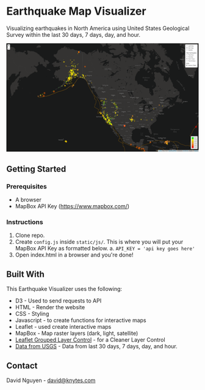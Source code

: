 # Earthquake Map Visualizer
Visualizing earthquakes in North America using United States Geological Survey within the last 30 days, 7 days, day, and hour.

![Earthquake Visualization](imgs/EarthquakeVisualization.png)

## Getting Started
### Prerequisites
- A browser
- MapBox API Key (https://www.mapbox.com/)

### Instructions
1. Clone repo.
2. Create `config.js` inside `static/js/`. This is where you will put your MapBox API Key as formatted below.
    a. `API_KEY = 'api key goes here'`
3. Open index.html in a browser and you're done!

## Built With
This Earthquake Visualizer uses the following:
- D3 - Used to send requests to API
- HTML - Render the website
- CSS - Styling
- Javascript - to create functions for interactive maps
- Leaflet - used create interactive maps
- MapBox - Map raster layers (dark, light, satellite)
- [Leaflet Grouped Layer Control](https://github.com/ismyrnow/leaflet-groupedlayercontrol) - for a Cleaner Layer Control
- [Data from USGS](https://earthquake.usgs.gov/earthquakes/feed/v1.0/geojson.php) - Data from last 30 days, 7 days, day, and hour.


## Contact
David Nguyen - david@knytes.com
